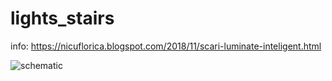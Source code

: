 # lights_stairs
info: https://nicuflorica.blogspot.com/2018/11/scari-luminate-inteligent.html

![schematic](https://1.bp.blogspot.com/-naHaZXIockc/W9x-MNk09tI/AAAAAAAAX-M/ySIJdiwWYqcgdHf5jIQYx3JdNENN3XwBACLcBGAs/s1600/Iluminat%2Btrepte.bmp)
